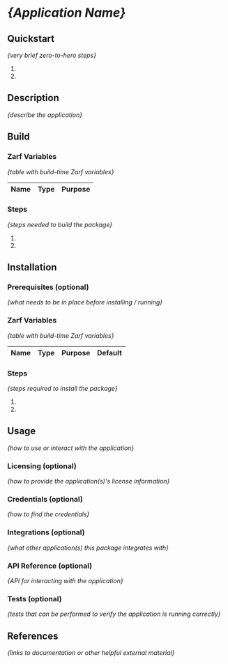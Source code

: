 # _{Application Name}_

## Quickstart

_{very brief zero-to-hero steps}_

1.
1. 

## Description

_{describe the application}_

## Build

### Zarf Variables

_{table with build-time Zarf variables}_

| Name | Type | Purpose |
|--|--|--|

### Steps

_{steps needed to build the package}_

1. 
1. 

## Installation

### Prerequisites (optional)

_{what needs to be in place before installing / running}_

### Zarf Variables

_{table with build-time Zarf variables}_

| Name | Type | Purpose | Default |
|--|--|--|--|

### Steps

_{steps required to install the package}_

1. 
1. 

## Usage

_{how to use or interact with the application}_

### Licensing (optional)

_{how to provide the application(s)'s license information}_

### Credentials (optional)

_{how to find the credentials}_

### Integrations (optional)

_{what other application(s) this package integrates with}_

### API Reference (optional)

_{API for interacting with the application}_

### Tests (optional)

_{tests that can be performed to verify the application is running correctly}_

## References

_{links to documentation or other helpful external material}_
